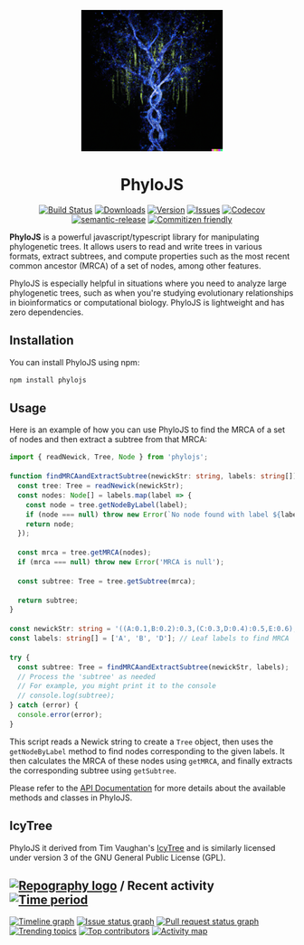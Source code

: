 <!-- markdownlint-disable-next-line -->
<p align="center">
  <a href="https://mui.com/" rel="noopener" target="_blank"><img width="250" src="docs/images/logo.png" alt="MUI logo"></a>
</p>

<h1 align="center">PhyloJS</h1>

<div align="center">

[![Build Status][build-img]][build-url]
[![Downloads][downloads-img]][downloads-url]
[![Version][npm-img]][npm-url]
[![Issues][issues-img]][issues-url]
[![Codecov][codecov-img]][codecov-url]
[![semantic-release][semantic-release-img]][semantic-release-url]
[![Commitizen friendly][commitizen-img]][commitizen-url]

</div>

**PhyloJS** is a powerful javascript/typescript library for manipulating phylogenetic trees. It allows users to read and write trees in various formats, extract subtrees, and compute properties such as the most recent common ancestor (MRCA) of a set of nodes, among other features.

PhyloJS is especially helpful in situations where you need to analyze large phylogenetic trees, such as when you're studying evolutionary relationships in bioinformatics or computational biology. PhyloJS is lightweight and has zero dependencies.

## Installation

You can install PhyloJS using npm:

```bash
npm install phylojs
```

## Usage

Here is an example of how you can use PhyloJS to find the MRCA of a set of nodes and then extract a subtree from that MRCA:

```typescript
import { readNewick, Tree, Node } from 'phylojs';

function findMRCAandExtractSubtree(newickStr: string, labels: string[]): Tree {
  const tree: Tree = readNewick(newickStr);
  const nodes: Node[] = labels.map(label => {
    const node = tree.getNodeByLabel(label);
    if (node === null) throw new Error(`No node found with label ${label}`);
    return node;
  });

  const mrca = tree.getMRCA(nodes);
  if (mrca === null) throw new Error('MRCA is null');

  const subtree: Tree = tree.getSubtree(mrca);

  return subtree;
}

const newickStr: string = '((A:0.1,B:0.2):0.3,(C:0.3,D:0.4):0.5,E:0.6);'; // Newick string as input
const labels: string[] = ['A', 'B', 'D']; // Leaf labels to find MRCA

try {
  const subtree: Tree = findMRCAandExtractSubtree(newickStr, labels);
  // Process the 'subtree' as needed
  // For example, you might print it to the console
  // console.log(subtree);
} catch (error) {
  console.error(error);
}
```

This script reads a Newick string to create a `Tree` object, then uses the `getNodeByLabel` method to find nodes corresponding to the given labels. It then calculates the MRCA of these nodes using `getMRCA`, and finally extracts the corresponding subtree using `getSubtree`.

Please refer to the [API Documentation](#) for more details about the available methods and classes in PhyloJS.

## IcyTree

PhyloJS it derived from Tim Vaughan's [IcyTree](https://icytree.org/) and is similarly licensed under version 3 of the GNU General Public License (GPL).

[build-img]: https://github.com/clockor2/phylojs/actions/workflows/release.yml/badge.svg
[build-url]: https://github.com/clockor2/phylojs/actions/workflows/release.yml
[downloads-img]: https://img.shields.io/npm/dt/phylojs
[downloads-url]: https://www.npmtrends.com/phylojs
[npm-img]: https://img.shields.io/npm/v/phylojs
[npm-url]: https://www.npmjs.com/package/phylojs
[issues-img]: https://img.shields.io/github/issues/clockor2/phylojs
[issues-url]: https://github.com/clockor2/phylojs/issues
[codecov-img]: https://codecov.io/gh/clockor2/phylojs/branch/main/graph/badge.svg
[codecov-url]: https://codecov.io/gh/clockor2/phylojs
[semantic-release-img]: https://img.shields.io/badge/%20%20%F0%9F%93%A6%F0%9F%9A%80-semantic--release-e10079.svg
[semantic-release-url]: https://github.com/semantic-release/semantic-release
[commitizen-img]: https://img.shields.io/badge/commitizen-friendly-brightgreen.svg
[commitizen-url]: http://commitizen.github.io/cz-cli/


## [![Repography logo](https://images.repography.com/logo.svg)](https://repography.com) / Recent activity [![Time period](https://images.repography.com/39585511/clockor2/phylojs/recent-activity/fEpIxSDb_sYUgM2j1bUXjyxlfQUWr4vm0GR4B9KfpZ0/AlnGCAo5heF-BM0bnFaZKQDLWHHjzsmfLVqlVNru6dw_badge.svg)](https://repography.com)
[![Timeline graph](https://images.repography.com/39585511/clockor2/phylojs/recent-activity/fEpIxSDb_sYUgM2j1bUXjyxlfQUWr4vm0GR4B9KfpZ0/AlnGCAo5heF-BM0bnFaZKQDLWHHjzsmfLVqlVNru6dw_timeline.svg)](https://github.com/clockor2/phylojs/commits)
[![Issue status graph](https://images.repography.com/39585511/clockor2/phylojs/recent-activity/fEpIxSDb_sYUgM2j1bUXjyxlfQUWr4vm0GR4B9KfpZ0/AlnGCAo5heF-BM0bnFaZKQDLWHHjzsmfLVqlVNru6dw_issues.svg)](https://github.com/clockor2/phylojs/issues)
[![Pull request status graph](https://images.repography.com/39585511/clockor2/phylojs/recent-activity/fEpIxSDb_sYUgM2j1bUXjyxlfQUWr4vm0GR4B9KfpZ0/AlnGCAo5heF-BM0bnFaZKQDLWHHjzsmfLVqlVNru6dw_prs.svg)](https://github.com/clockor2/phylojs/pulls)
[![Trending topics](https://images.repography.com/39585511/clockor2/phylojs/recent-activity/fEpIxSDb_sYUgM2j1bUXjyxlfQUWr4vm0GR4B9KfpZ0/AlnGCAo5heF-BM0bnFaZKQDLWHHjzsmfLVqlVNru6dw_words.svg)](https://github.com/clockor2/phylojs/commits)
[![Top contributors](https://images.repography.com/39585511/clockor2/phylojs/recent-activity/fEpIxSDb_sYUgM2j1bUXjyxlfQUWr4vm0GR4B9KfpZ0/AlnGCAo5heF-BM0bnFaZKQDLWHHjzsmfLVqlVNru6dw_users.svg)](https://github.com/clockor2/phylojs/graphs/contributors)
[![Activity map](https://images.repography.com/39585511/clockor2/phylojs/recent-activity/fEpIxSDb_sYUgM2j1bUXjyxlfQUWr4vm0GR4B9KfpZ0/AlnGCAo5heF-BM0bnFaZKQDLWHHjzsmfLVqlVNru6dw_map.svg)](https://github.com/clockor2/phylojs/commits)


